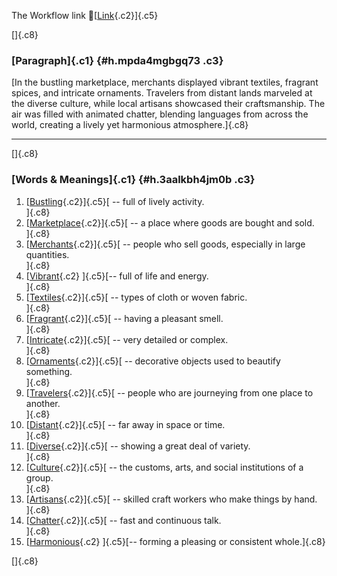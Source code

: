 The Workflow link
👏[[Link](https://www.google.com/url?q=http://www.google.com&sa=D&source=editors&ust=1758998319684428&usg=AOvVaw3R1drHI8_c9ciWQSdLYtVO){.c2}]{.c5}

[]{.c8}

### [Paragraph]{.c1} {#h.mpda4mgbgq73 .c3}

[In the bustling marketplace, merchants displayed vibrant textiles,
fragrant spices, and intricate ornaments. Travelers from distant lands
marveled at the diverse culture, while local artisans showcased their
craftsmanship. The air was filled with animated chatter, blending
languages from across the world, creating a lively yet harmonious
atmosphere.]{.c8}

------------------------------------------------------------------------

[]{.c8}

### [Words & Meanings]{.c1} {#h.3aalkbh4jm0b .c3}

1.  [[Bustling](https://www.google.com/url?q=http://www.google.com&sa=D&source=editors&ust=1758998319686732&usg=AOvVaw0rYH8PvgugFVoA6uJ5N1qO){.c2}]{.c5}[ --
    full of lively activity.\
    ]{.c8}
2.  [[Marketplace](https://www.google.com/url?q=http://www.google.com&sa=D&source=editors&ust=1758998319687176&usg=AOvVaw0-83UXDW9Vf-VaCU2ic_mG){.c2}]{.c5}[ --
    a place where goods are bought and sold.\
    ]{.c8}
3.  [[Merchants](https://www.google.com/url?q=http://www.google.com&sa=D&source=editors&ust=1758998319687622&usg=AOvVaw0o82zuJtu3fE2-4StDHYJk){.c2}]{.c5}[ --
    people who sell goods, especially in large quantities.\
    ]{.c8}
4.  [[Vibrant](https://www.google.com/url?q=http://www.google.com&sa=D&source=editors&ust=1758998319688081&usg=AOvVaw1W_3glxKwxIj_tJ3zLsU9k){.c2}
    ]{.c5}[-- full of life and energy.\
    ]{.c8}
5.  [[Textiles](https://www.google.com/url?q=http://www.google.com&sa=D&source=editors&ust=1758998319688441&usg=AOvVaw2kMSEOwEFM011nWWmIJz6T){.c2}]{.c5}[ --
    types of cloth or woven fabric.\
    ]{.c8}
6.  [[Fragrant](https://www.google.com/url?q=http://www.google.com&sa=D&source=editors&ust=1758998319688823&usg=AOvVaw2MxMbq7FlbS4hBPhVjFBH2){.c2}]{.c5}[ --
    having a pleasant smell.\
    ]{.c8}
7.  [[Intricate](https://www.google.com/url?q=http://www.google.com&sa=D&source=editors&ust=1758998319689174&usg=AOvVaw1uSFHpUWwdS1v1AHNzPSLn){.c2}]{.c5}[ --
    very detailed or complex.\
    ]{.c8}
8.  [[Ornaments](https://www.google.com/url?q=http://www.google.com&sa=D&source=editors&ust=1758998319689606&usg=AOvVaw03iWpJqDPyCnfmKlmkIAhT){.c2}]{.c5}[ --
    decorative objects used to beautify something.\
    ]{.c8}
9.  [[Travelers](https://www.google.com/url?q=http://www.google.com&sa=D&source=editors&ust=1758998319690101&usg=AOvVaw1SsUIVtMpmsRL3jsX0Tg4B){.c2}]{.c5}[ --
    people who are journeying from one place to another.\
    ]{.c8}
10. [[Distant](https://www.google.com/url?q=http://www.google.com&sa=D&source=editors&ust=1758998319690605&usg=AOvVaw3a4vEdyXNHx1PflVJ1kUEZ){.c2}]{.c5}[ --
    far away in space or time.\
    ]{.c8}
11. [[Diverse](https://www.google.com/url?q=http://www.google.com&sa=D&source=editors&ust=1758998319690987&usg=AOvVaw1o5GAU7N2fJOdfRlRmTIom){.c2}]{.c5}[ --
    showing a great deal of variety.\
    ]{.c8}
12. [[Culture](https://www.google.com/url?q=http://www.google.com&sa=D&source=editors&ust=1758998319691372&usg=AOvVaw3a081Xs87_Sc9aBkrrCDmX){.c2}]{.c5}[ --
    the customs, arts, and social institutions of a group.\
    ]{.c8}
13. [[Artisans](https://www.google.com/url?q=http://www.google.com&sa=D&source=editors&ust=1758998319691842&usg=AOvVaw0pBrqBW5uXiRbnL7MebAYm){.c2}]{.c5}[ --
    skilled craft workers who make things by hand.\
    ]{.c8}
14. [[Chatter](https://www.google.com/url?q=http://www.google.com&sa=D&source=editors&ust=1758998319692277&usg=AOvVaw37NEEOCpn1xgAXXseyv6WN){.c2}]{.c5}[ --
    fast and continuous talk.\
    ]{.c8}
15. [[Harmonious](https://www.google.com/url?q=http://www.google.com&sa=D&source=editors&ust=1758998319692656&usg=AOvVaw2nFacHyOSFZFnuuqe8pAun){.c2}
    ]{.c5}[-- forming a pleasing or consistent whole.]{.c8}

[]{.c8}
